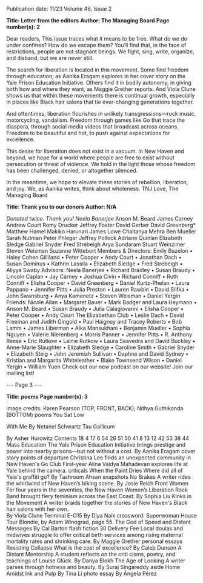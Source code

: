 Publication date: 11/23
Volume 46, Issue 2

**Title: Letter from the editors**
**Author: The Managing Board**
**Page number(s): 2**

Dear readers,
This issue traces what it means to be free. What do we do under confines? 
How do we escape them? You’ll find that, in the face of restrictions, people 
are not stagnant beings. We fight, sing, write, organize, and disband, but we 
are never still. 

The search for liberation is located in this movement. Some find freedom 
through education, as Aanika Eragam explores in her cover story on the 
Yale Prison Education Initiative. Others find it in bodily autonomy, in giving 
birth how and where they want, as Maggie Grether reports. And Viola 
Clune shows us that within these movements there is continual growth, 
especially in places like Black hair salons that tie ever-changing generations 
together.

And oftentimes, liberation flourishes in unlikely transgressions—rock music, 
motorcycling, vandalism. Freedom through games like Go that trace the 
diaspora, through social media videos that broadcast across oceans. Freedom 
to be beautiful and hot, to push against expectations for excellence.

This desire for liberation does not exist in a vacuum. In New Haven 
and beyond, we hope for a world where people are free to exist without 
persecution or threat of violence. We hold in the light those whose freedom 
has been challenged, denied, or altogether silenced. 

In the meantime, we hope to elevate these stories of rebellion, liberation, and 
joy. We, as Aanika writes, think about wholeness.
TNJ Love,
The Managing Board 


**Title: Thank you to our donors**
**Author: N/A**

*Donated twice. Thank you!
Neela Banerjee*
Anson M. Beard
James Carney
Andrew Court 
Romy Drucker 
Jeffrey Foster 
David Gerber 
David Greenberg* 
Matthew Hamel
Makiko Harunari 
James Lowe 
Chaitanya Mehra
Ben Mueller 
Sarah Nutman 
Peter Phleger 
Jeffrey Pollock
Adriane Quinlan 
Elizabeth Sledge 
Gabriel Snyder 
Fred Strebeigh 
Arya Sundaram
Stuart Weinzimer
Steven Weisman 
Suzanne Wittebort
Members & Directors: Emily Bazelon • Haley Cohen 
Gilliland • Peter Cooper • Andy Court • Jonathan Dach • 
Susan Dominus • Kathrin Lassila • Elizabeth Sledge • Fred 
Strebeigh • Aliyya Swaby
Advisors: Neela Banerjee • Richard Bradley • Susan 
Braudy • Lincoln Caplan • Jay Carney • Joshua Civin • 
Richard Conniff • Ruth Conniff • Elisha Cooper • David 
Greenberg • Daniel Kurtz-Phelan • Laura Pappano • 
Jennifer Pitts • Julia Preston • Lauren Rawbin • David 
Slifka • John Swansburg • Anya Kamenetz • Steven 
Weisman • Daniel Yergin
Friends: Nicole Allan • Margaret Bauer • Mark Badger and 
Laura Heymann • Anson M. Beard • Susan Braudy • Julia 
Calagiovanni • Elisha Cooper • Peter Cooper • Andy 
Court The Elizabethan Club • Leslie Dach • David 
Freeman and Judith Gingold • Paul Haigney and 
Tracey Roberts • Bob Lamm • James Liberman • Alka 
Mansukhani • Benjamin Mueller • Sophia Nguyen • 
Valerie Nierenberg • Morris Panner • Jennifer Pitts • R. 
Anthony Reese • Eric Rutkow • Lainie Rutkow • Laura 
Saavedra and David Buckley • Anne-Marie Slaughter • 
Elizabeth Sledge • Caroline Smith • Gabriel Snyder • 
Elizabeth Steig • John Jeremiah Sullivan • Daphne and 
David Sydney • Kristian and Margarita Whiteleather • 
Blake Townsend Wilson • Daniel Yergin • William Yuen
Check out our new podcast on our website!
Join our mailing list!



--- Page 3 ---

**Title: poems**
**Page number(s): 3**

image credits: Karen Pearson (TOP, FRONT, BACK); 
Nithya Guthikonda (BOTTOM)
poems
You Sat Low 	
	
	
	
	
With Me
By Netanel Schwartz
Tau Gallicum 	 	
	
	
By Asher Hurowitz
Contents
18
4
17
6
54
26
51
50
41
8
13
12
42
53
38
44
Mass Education
The Yale Prison Education Initiative brings 
prestige and power into nearby prisons—but 
not without a cost.
By Aanika Eragam
cover story
points of departure
Christina Lee finds an unexpected community in New 
Haven's Go Club
First-year Alina Vaidya Mahadevan explores life at Yale behind 
the camera.
criticals
When the Paint Dries
Where did all of Yale's graffiti go?
By Tashroom Ahsan
snapshots
No Brakes
A writer rides the whirlwind of New Haven’s biking scene. 
By Josie Reich
Front Women
For four years in the seventies, the New Haven Women’s Liberation 
Rock Band brought fiery feminism across the East Coast.
By Sophia Liu
Kinks in the Movement 
A writer braids together the stories of New Haven's Black hair salons 
with her own.  
By Viola Clune
Terminal E-O15
By Diya Naik
crossword: Superwoman House Tour Blondie, 
by Adam Winograd, page 55.
The God of Speed and Distant Messages
By Cal Barton
flash fiction
30
Delivery Fee
Local doulas and midwives struggle to offer 
critical birth services among rising maternal 
mortality rates and shrinking care.
By Maggie Grether
personal essays
Resisting Collapse
What is the cost of excellence?
By Caleb Dunson
A Distant Mentorship
A student reflects on the criti­
cisms, poetry, and teachings of 
Louise Glück.
By Danya Blokh
The Age of Looking
A writer parses through 
hotness and beauty.
By Suraj Singareddy
aside
Home Amidst Ink and Pulp
By Tina Li
photo essay
By Ángela Pérez